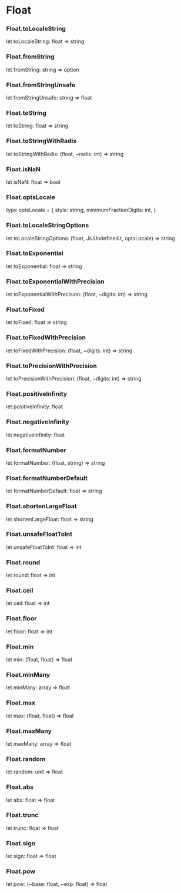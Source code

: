 # Float




### Float.toLocaleString
  
let toLocaleString: float => string  


### Float.fromString
  
let fromString: string => option<float>  


### Float.fromStringUnsafe
  
let fromStringUnsafe: string => float  


### Float.toString
  
let toString: float => string  


### Float.toStringWithRadix
  
let toStringWithRadix: (float, ~radix: int) => string  


### Float.isNaN
  
let isNaN: float => bool  


### Float.optsLocale
  
type optsLocale = {
  style: string,
  minimumFractionDigits: int,
}  


### Float.toLocaleStringOptions
  
let toLocaleStringOptions: (float, Js.Undefined.t<string>, optsLocale) => string  


### Float.toExponential
  
let toExponential: float => string  


### Float.toExponentialWithPrecision
  
let toExponentialWithPrecision: (float, ~digits: int) => string  


### Float.toFixed
  
let toFixed: float => string  


### Float.toFixedWithPrecision
  
let toFixedWithPrecision: (float, ~digits: int) => string  


### Float.toPrecisionWithPrecision
  
let toPrecisionWithPrecision: (float, ~digits: int) => string  


### Float.positiveInfinity
  
let positiveInfinity: float  


### Float.negativeInfinity
  
let negativeInfinity: float  


### Float.formatNumber
  
let formatNumber: (float, string) => string  


### Float.formatNumberDefault
  
let formatNumberDefault: float => string  


### Float.shortenLargeFloat
  
let shortenLargeFloat: float => string  


### Float.unsafeFloatToInt
  
let unsafeFloatToInt: float => int  


### Float.round
  
let round: float => int  


### Float.ceil
  
let ceil: float => int  


### Float.floor
  
let floor: float => int  


### Float.min
  
let min: (float, float) => float  


### Float.minMany
  
let minMany: array<float> => float  


### Float.max
  
let max: (float, float) => float  


### Float.maxMany
  
let maxMany: array<float> => float  


### Float.random
  
let random: unit => float  


### Float.abs
  
let abs: float => float  


### Float.trunc
  
let trunc: float => float  


### Float.sign
  
let sign: float => float  


### Float.pow
  
let pow: (~base: float, ~exp: float) => float  

